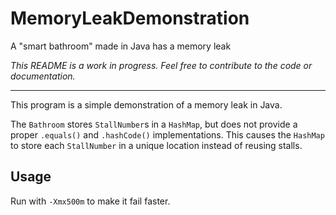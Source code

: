 # MemoryLeakDemonstration
A "smart bathroom" made in Java has a memory leak

_This README is a work in progress. Feel free to contribute to the code or documentation._

* * *

This program is a simple demonstration of a memory leak in Java.

The `Bathroom` stores `StallNumber`s in a `HashMap`, but does not provide a proper `.equals()` and `.hashCode()` implementations.
This causes the `HashMap` to store each `StallNumber` in a unique location instead of reusing stalls.

## Usage

Run with `-Xmx500m` to make it fail faster.
